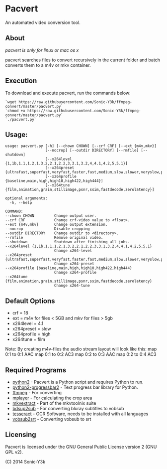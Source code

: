 Pacvert
==============
An automated video conversion tool.

About
-----
*pacvert is only for linux or mac os x*

pacvert searches files to convert recursively in the current folder and batch converts them to a m4v or mkv container.

Execution
---------
To download and execute pacvert, run the commands below:

>
    `wget https://raw.githubusercontent.com/Sonic-Y3k/ffmpeg-convert/master/pacvert.py`  
    `chmod +x https://raw.githubusercontent.com/Sonic-Y3k/ffmpeg-convert/master/pacvert.py`  
    `./pacvert.py`  

Usage:
------
>
    usage: pacvert.py [-h] [--chown CHOWN] [--crf CRF] [--ext {m4v,mkv}]
                      [--nocrop] [--outdir DIRECTORY] [--rmfile] [--shutdown]
                      [--x264level {1,1b,1.1,1.2,1.3,2,2.1,2.2,3,3.1,3.2,4,4.1,4.2,5,5.1}]
                      [--x264preset {ultrafast,superfast,veryfast,faster,fast,medium,slow,slower,veryslow,placebo}]
                      [--x264profile {baseline,main,high,high10,high422,high444}]
                      [--x264tune {film,animation,grain,stillimage,psnr,ssim,fastdecode,zerolatency}]
>    
    optional arguments:
      -h, --help
>    
>
    COMMAND:
    --chown CHOWN         Change output user.
    --crf CRF             Change crf-video value to <float>.
    --ext {m4v,mkv}       Change output extension.
    --nocrop              Disable cropping
    --outdir DIRECTORY    Change outdir to <directory>.
    --rmfile              Remove original video.
    --shutdown            Shutdown after finishing all jobs.
    --x264level {1,1b,1.1,1.2,1.3,2,2.1,2.2,3,3.1,3.2,4,4.1,4.2,5,5.1}
                          Change x264-level
    --x264preset {ultrafast,superfast,veryfast,faster,fast,medium,slow,slower,veryslow,placebo}
                          Change x264-preset
    --x264profile {baseline,main,high,high10,high422,high444}
                          Change x264-profile
    --x264tune {film,animation,grain,stillimage,psnr,ssim,fastdecode,zerolatency}
                          Change x264-tune

Default Options
---------------
* crf = 18
* ext = m4v for files < 5GB and mkv for files > 5gb
* x264level = 4.1
* x264preset = slow
* x264profile = high
* x264tune = film

Note: By creating m4v-files the audio stream layout will look like this:
    map 0:1 to 0:1 AAC
    map 0:1 to 0:2 AC3
    map 0:2 to 0:3 AAC
    map 0:2 to 0:4 AC3

Required Programs
-----------------
* [python2](https://www.python.org/) - Pacvert is a Python script and requires Python to run.
* [python2-progressbar2](https://pypi.python.org/pypi/progressbar2) - Text progress bar library for Python.
* [ffmpeg](https://www.ffmpeg.org/) - For converting
* [mplayer](www.mplayerhq.hu/) - For calculating the crop area
* [mkvextract](https://www.bunkus.org/videotools/mkvtoolnix/) - Part of the mkvtoolnix suite
* [bdsup2sub](http://forum.doom9.org/showthread.php?p=1613303) - For converting bluray subtitles to vobsub
* [tesseract](http://code.google.com/p/tesseract-ocr/) - OCR Software, needs to be installed with all languages
* [vobsub2srt](https://github.com/ruediger/VobSub2SRT) - Converting vobsub to srt

Licensing
---------
Pacvert is licensed under the GNU General Public License version 2 (GNU GPL v2).

(C) 2014 Sonic-Y3k
